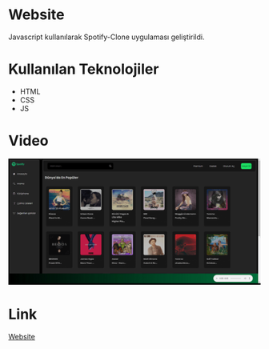 # Website

Javascript kullanılarak Spotify-Clone uygulaması geliştirildi.

# Kullanılan Teknolojiler

- HTML
- CSS
- JS

# Video

![](Spotify-JS.gif)

# Link

[Website](https://6654b6d95fdd49494e49cbe3--incomparable-gecko-905f69.netlify.app/)
